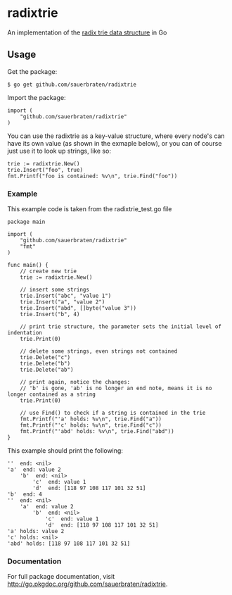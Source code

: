 # radixtrie

An implementation of the [radix trie data structure](http://en.wikipedia.org/wiki/Radix_tree) in Go

## Usage

Get the package:

	$ go get github.com/sauerbraten/radixtrie

Import the package:

	import (
		"github.com/sauerbraten/radixtrie"
	)

You can use the radixtrie as a key-value structure, where every node's can have its own value (as shown in the exmaple below), or you can of course just use it to look up strings, like so:

	trie := radixtrie.New()
	trie.Insert("foo", true)
	fmt.Printf("foo is contained: %v\n", trie.Find("foo"))


### Example

This example code is taken from the radixtrie_test.go file

	package main
	
	import (
		"github.com/sauerbraten/radixtrie"
		"fmt"
	)
	
	func main() {
		// create new trie
		trie := radixtrie.New()
		
		// insert some strings
		trie.Insert("abc", "value 1")
		trie.Insert("a", "value 2")
		trie.Insert("abd", []byte("value 3"))
		trie.Insert("b", 4)
		
		// print trie structure, the parameter sets the initial level of indentation
		trie.Print(0)
		
		// delete some strings, even strings not contained
		trie.Delete("c")
		trie.Delete("b")
		trie.Delete("ab")
		
		// print again, notice the changes:
		// 'b' is gone, 'ab' is no longer an end note, means it is no longer contained as a string
		trie.Print(0)
		
		// use Find() to check if a string is contained in the trie
		fmt.Printf("'a' holds: %v\n", trie.Find("a"))
		fmt.Printf("'c' holds: %v\n", trie.Find("c"))
		fmt.Printf("'abd' holds: %v\n", trie.Find("abd"))
	}

This example should print the following:

	''  end: <nil>
	'a'  end: value 2
		'b'  end: <nil>
			'c'  end: value 1
			'd'  end: [118 97 108 117 101 32 51]
	'b'  end: 4
	''  end: <nil>
		'a'  end: value 2
			'b'  end: <nil>
				'c'  end: value 1
				'd'  end: [118 97 108 117 101 32 51]
	'a' holds: value 2
	'c' holds: <nil>
	'abd' holds: [118 97 108 117 101 32 51]

### Documentation

For full package documentation, visit http://go.pkgdoc.org/github.com/sauerbraten/radixtrie.